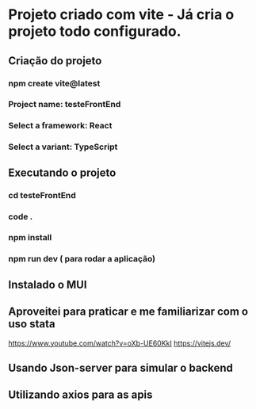 # Projeto criado com vite - Já cria o projeto todo configurado. 

## Criação do projeto
### npm create vite@latest
### Project name: testeFrontEnd
### Select a framework: React 
### Select a variant: TypeScript

## Executando o projeto
### cd testeFrontEnd
### code .
### npm install
### npm run dev ( para rodar a aplicação)


## Instalado o MUI
## Aproveitei para praticar e me familiarizar com o uso stata

 
https://www.youtube.com/watch?v=oXb-UE60KkI
https://vitejs.dev/


## Usando Json-server para simular o backend

## Utilizando axios para as apis


